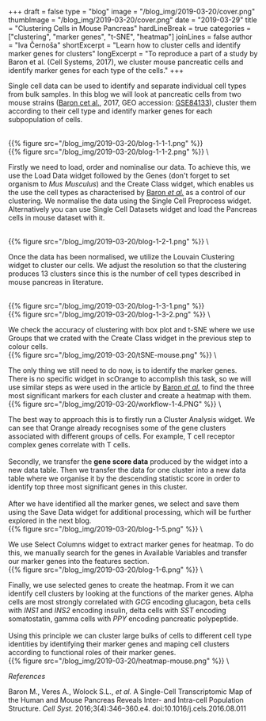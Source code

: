 ﻿+++
draft = false
type = "blog"
image = "/blog_img/2019-03-20/cover.png"
thumbImage = "/blog_img/2019-03-20/cover.png"
date = "2019-03-29"
title = "Clustering Cells in Mouse Pancreas"
hardLineBreak = true 
categories = ["clustering", "marker genes", "t-SNE", "heatmap"]
joinLines = false
author = "Iva Černoša"
shortExcerpt = "Learn how to cluster cells and identify marker genes for clusters" 
longExcerpt = "To reproduce a part of a study by Baron et al. (Cell Systems, 2017), we cluster mouse pancreatic cells and identify marker genes for each type of the cells."
+++

Single cell data can be used to identify and separate individual cell types from bulk samples. 
In this blog we will look at pancreatic cells from two mouse strains (<a href="https://www.ncbi.nlm.nih.gov/pmc/articles/PMC5228327/">Baron cet al.</i></a>, 2017, GEO accession: <a href="https://www.ncbi.nlm.nih.gov/geo/query/acc.cgi?acc=GSE84133">GSE84133</a>), 
cluster them according to their cell type and identify marker genes for each subpopulation of cells. 

\
{{% figure src="/blog_img/2019-03-20/blog-1-1-1.png" %}}
\
{{% figure src="/blog_img/2019-03-20/blog-1-1-2.png" %}}
\

Firstly we need to load, order and nominalise our data. To achieve this, we use the Load Data widget followed by the Genes (don't forget to set organism to <i>Mus Musculus</i>) and the Create Class widget, which enables us the use the cell types as characterised by <a href="https://www.ncbi.nlm.nih.gov/pmc/articles/PMC5228327/">Baron <i>et al.</i></a> as a control of our clustering. We normalise the data using the Single Cell Preprocess widget. Alternatively you can use Single Cell Datasets widget and load the Pancreas cells in mouse dataset with it.  

\
{{% figure src="/blog_img/2019-03-20/blog-1-2-1.png" %}}
\

Once the data has been normalised, we utilize the Louvain Clustering widget to cluster our cells. We adjust the resolution so that the clustering produces 13 clusters since this is the number of cell types described in mouse pancreas in literature. 

\
{{% figure src="/blog_img/2019-03-20/blog-1-3-1.png" %}}
\
{{% figure src="/blog_img/2019-03-20/blog-1-3-2.png" %}}
\

We check the accuracy of clustering with box plot and t-SNE where we use Groups that we crated with the Create Class widget in the previous step to colour cells. 
\
{{% figure src="/blog_img/2019-03-20/tSNE-mouse.png" %}}
\

The only thing we still need to do now, is to identify the marker genes. There is no specific widget in scOrange to accomplish this task, so we will use similar steps as were used in the article by <a href="https://www.ncbi.nlm.nih.gov/pmc/articles/PMC5228327/">Baron <i>et al.</i></a> to find the three most significant markers for each cluster and create a heatmap with them. 
\
{{% figure src="/blog_img/2019-03-20/workflow-1-4.PNG" %}}
\

The best way to approach this is to firstly run a Cluster Analysis widget. We can see that Orange already recognises some of the gene clusters associated with different groups of cells. For example, T cell receptor complex genes correlate with T cells.
<br> 
<br> 
Secondly, we transfer the <b>gene score data</b> produced by the widget into a new data table. Then we transfer the data for one cluster into a new data table where we organise it by the descending statistic score in order to identify top three most significant genes in this cluster. 
<br> 
<br> 
After we have identified all the marker genes, we select and save them using the Save Data widget for additional processing, which will be further explored in the next blog. 
\
{{% figure src="/blog_img/2019-03-20/blog-1-5.png" %}}
\

We use Select Columns widget to extract marker genes for heatmap. To do this, we manually search for the genes in Available Variables and transfer our marker genes into the features section. 
\
{{% figure src="/blog_img/2019-03-20/blog-1-6.png" %}}
\

Finally, we use selected genes to create the heatmap. From it we can identify cell clusters by looking at the functions of the marker genes. Alpha cells are most strongly correlated with <i>GCG</i> encoding glucagon, beta cells with <i>INS1</i> and <i>INS2</i> encoding insulin, delta cells with <i>SST</i> encoding somatostatin, gamma cells with <i>PPY</i> encoding pancreatic polypeptide.
<br> <br> Using this principle we can cluster large bulks of cells to different cell type identities by identifying their marker genes and maping cell clusters according to functional roles of their marker genes.
\
{{% figure src="/blog_img/2019-03-20/heatmap-mouse.png" %}}
\

*References*

Baron M., Veres A., Wolock S.L., <i>et al.</i> A Single-Cell Transcriptomic Map of the Human and Mouse Pancreas Reveals Inter- and Intra-cell Population Structure. <i>Cell Syst.</i> 2016;3(4):346–360.e4. doi:10.1016/j.cels.2016.08.011